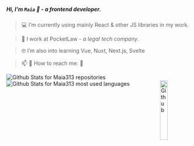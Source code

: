 

##### Hi, I'm `Maia` 👋 - a frontend developer.

> 💻  I’m currently using mainly React & other JS libraries in my work. 

> 💼  I work at PocketLaw - <i>a legal tech company</i>.

> 🤓   I’m also into learning Vue, Nuxt, Next.js, Svelte

> 📫  💬   How to reach me: 📱


![Github Stats for Maia313 repositories](https://github-readme-stats.vercel.app/api?username=Maia313&show_icons=true&count_private=true&title_color=FF69B4&icon_color=FF69B4&text_color=FF69B4&bg_color=ececec) ![Github Stats for Maia313 most used languages](https://github-readme-stats.vercel.app/api/top-langs/?username=Maia313&title_color=FF69B4&icon_color=FF69B4&text_color=FF69B4&bg_color=ececec&layout=compact) 
<img width="20%" align="right" alt="Github" src="https://raw.githubusercontent.com/onimur/.github/master/.resources/git-header.svg" />








